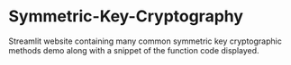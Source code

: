 # Symmetric-Key-Cryptography
Streamlit website containing many common symmetric key cryptographic methods demo along with a snippet of the function code displayed.

